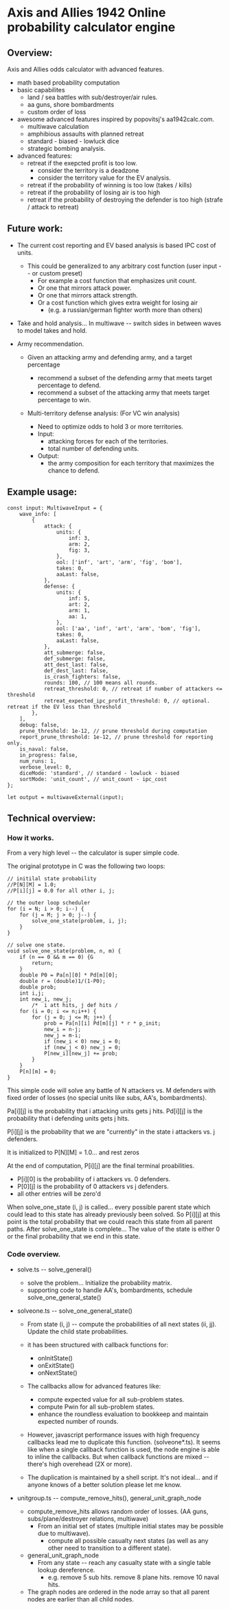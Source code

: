 # Axis and Allies 1942 Online probability calculator engine

## Overview:

Axis and Allies odds calculator with advanced features.
- math based probability computation
- basic capabilites
    - land / sea battles with sub/destroyer/air rules.
    - aa guns, shore bombardments
    - custom order of loss
- awesome advanced features inspired by popovitsj's aa1942calc.com.
    - multiwave calculation
    - amphibious assaults with planned retreat
    - standard - biased - lowluck dice
    - strategic bombing analysis.
- advanced features:
    - retreat if the exepcted profit is too low.
        - consider the territory is a deadzone
        - consider the territory value for the EV analysis.
    - retreat if the probability of winning is too low (takes / kills)
    - retreat if the probability of losing air is too high
    - retreat if the probability of destroying the defender is too high (strafe / attack to retreat)

## Future work:

- The current cost reporting and EV based analysis is based IPC cost of units.  
    - This could be generalized to any arbitrary cost function (user input -- or custom preset)
        - For example a cost function that emphasizes unit count. 
        - Or one that mirrors attack power.
        - Or one that mirrors attack strength.
        - Or a cost function which gives extra weight for losing air 
            - (e.g. a russian/german fighter worth more than others)

- Take and hold analysis... In multiwave -- switch sides in between waves to model takes and hold.

- Army recommendation.   
    - Given an attacking army and defending army, and a target percentage
        - recommend a subset of the defending army that meets target percentage to defend.
        - recommend a subset of the attacking army that meets target percentage to win.

    - Multi-territory defense analysis: (For VC win analysis)
        - Need to optimize odds to hold 3 or more territories.
        - Input:  
            - attacking forces for each of the territories.
            - total number of defending units.
        - Output:
            - the army composition for each territory that maximizes the chance to defend.

## Example usage:

```
const input: MultiwaveInput = {
	wave_info: [
		{
			attack: {
				units: {
					inf: 3,
					arm: 2,
					fig: 3,
				},
				ool: ['inf', 'art', 'arm', 'fig', 'bom'],
				takes: 0,
				aaLast: false,
			},
			defense: {
				units: {
					inf: 5,
					art: 2,
					arm: 1,
					aa: 1,
				},
				ool: ['aa', 'inf', 'art', 'arm', 'bom', 'fig'],
				takes: 0,
				aaLast: false,
			},
			att_submerge: false,
			def_submerge: false,
			att_dest_last: false,
			def_dest_last: false,
			is_crash_fighters: false,
			rounds: 100, // 100 means all rounds.
			retreat_threshold: 0, // retreat if number of attackers <= threshold
			retreat_expected_ipc_profit_threshold: 0, // optional. retreat if the EV less than threshold
		},
	],
	debug: false,
	prune_threshold: 1e-12, // prune threshold during computation
	report_prune_threshold: 1e-12, // prune threshold for reporting only.
	is_naval: false,
	in_progress: false,
	num_runs: 1,
	verbose_level: 0,
	diceMode: 'standard', // standard - lowluck - biased
	sortMode: 'unit_count', // unit_count - ipc_cost
};

let output = multiwaveExternal(input);
```



## Technical overview:

### How it works. 

From a very high level -- the calculator is super simple code. 

The original prototype in C was the following two loops:

```
// initilal state probability
//P[N][M] = 1.0;
//P[i][j] = 0.0 for all other i, j;

// the outer loop scheduler
for (i = N; i > 0; i--) {
    for (j = M; j > 0; j--) {
        solve_one_state(problem, i, j);
    }
}

// solve one state.
void solve_one_state(problem, n, m) {
    if (n == 0 && m == 0) {G
        return;
    }
    double P0 = Pa[n][0] * Pd[m][0];
    double r = (double)1/(1-P0);
    double prob;
    int i,j;
    int new_i, new_j;
        /*  i att hits, j def hits /
    for (i = 0; i <= n;i++) {
        for (j = 0; j <= M; j++) {
            prob = Pa[n][i] Pd[m][j] * r * p_init;
            new_i = n-j;
            new_j = m-i;
            if (new_i < 0) new_i = 0;
            if (new_j < 0) new_j = 0;
            P[new_i][new_j] += prob;
        }
    }
    P[n][m] = 0;
}
```

This simple code will solve any battle of N attackers vs. M defenders with fixed order
of losses (no special units like subs, AA's, bombardments).

Pa[i][j] is the probability that i attacking units gets j hits.
Pd[i][j] is the probability that i defending units gets j hits.

P[i][j] is the probability that we are "currently" in the state i attackers vs. j defenders.

It is initialized to P[N][M] = 1.0... and rest zeros

At the end of computation, P[i][j] are the final terminal proabilities.
- P[i][0] is the probability of i attackers vs. 0 defenders.
- P[0][j] is the probability of 0 attackers vs j defenders.
- all other entries will be zero'd

When solve_one_state (i, j) is called... every possible parent state which could lead to this state
has already previously been solved.   So P[i][j] at this point is the total probability that we 
could reach this state from all parent paths.   After solve_one_state is complete... The value of 
the state is either 0 or the final probability that we end in this state.

### Code overview.

- solve.ts -- solve_general()     
    - solve the problem... Initialize the probability matrix.
    - supporting code to handle AA's, bombardments, schedule solve_one_general_state()

- solveone.ts -- solve_one_general_state()
    - From state (i, j) -- compute the probabilities of all next states (ii, jj).   Update the child state probabilities.
    - it has been structured with callback functions for:
        - onInitState()
        - onExitState()
        - onNextState()

    - The callbacks allow for advanced features like:
        - compute expected value for all sub-problem states.
        - compute Pwin for all sub-problem states.
        - enhance the roundless evaluation to bookkeep and maintain expected number of rounds.

    - However, javascript performance issues with high frequency callbacks lead me to duplicate this function. (solveone*.ts).   It seems like when a single callback function is used, the node engine is able to inline the callbacks.  But when callback functions are mixed -- there's high overehead (2X or more).
    - The duplication is maintained by a shell script.   It's not ideal... and if anyone knows of a better solution please let me know.

- unitgroup.ts -- compute_remove_hits(), general_unit_graph_node
    - compute_remove_hits allows random order of losses.  (AA guns, subs/plane/destroyer relations, multiwave)
        - From an initial set of states (multiple initial states may be possible due to multiwave).
            - compute all possible casualty next states (as well as any other need to transition to a different state).
    - general_unit_graph_node
        - From any state -- reach any casualty state with a single table lookup dereference.
            - e.g.  remove 5 sub hits.   remove 8 plane hits.    remove 10 naval hits.
    - The graph nodes are ordered in the node array so that all parent nodes are earlier than all child nodes.
